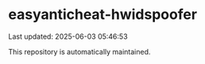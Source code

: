 # easyanticheat-hwidspoofer

Last updated: 2025-06-03 05:46:53

This repository is automatically maintained.
